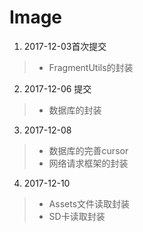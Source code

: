 # Image
1. 2017-12-03首次提交
>* FragmentUtils的封装
2. 2017-12-06 提交
>* 数据库的封装
3. 2017-12-08
>* 数据库的完善cursor
>* 网络请求框架的封装
4. 2017-12-10
>* Assets文件读取封装
>* SD卡读取封装